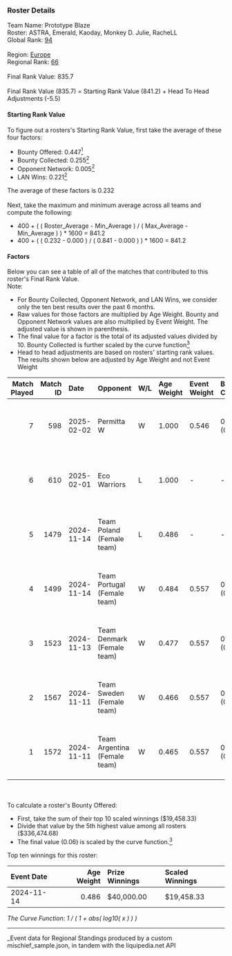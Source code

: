 ### Roster Details<br />
Team Name: Prototype Blaze<br />
Roster: ASTRA, Emerald, Kaoday, Monkey D. Julie, RacheLL<br />
Global Rank: [94](../../standings_global_2025_03_01.md)<br />
<br />
Region: [Europe]( ../../standings_europe_2025_03_01.md)<br />
Regional Rank: [66]( ../../standings_europe_2025_03_01.md)<br />
<br />
Final Rank Value:  835.7<br />
<br />
Final Rank Value (835.7) = Starting Rank Value (841.2) + Head To Head Adjustments (-5.5)<br />

#### Starting Rank Value<br />
To figure out a rosters's Starting Rank Value, first take the average of these four factors:<br />
- Bounty Offered: 0.447[<sup>1</sup>](#table2)
- Bounty Collected: 0.255[<sup>2</sup>](#table1)
- Opponent Network: 0.005[<sup>2</sup>](#table1)
- LAN Wins: 0.221[<sup>2</sup>](#table1)

The average of these factors is 0.232<br />
<br />
Next, take the maximum and minimum average across all teams and compute the following:<br />
- 400 + ( ( Roster_Average - Min_Average ) / ( Max_Average - Min_Average ) ) * 1600 = 841.2
- 400 + ( ( 0.232 - 0.000 ) / ( 0.841 - 0.000 ) ) * 1600 = 841.2


#### Factors<br />
Below you can see a table of all of the matches that contributed to this roster's Final Rank Value.<br />
Note:<br />

- For Bounty Collected, Opponent Network, and LAN Wins, we consider only the ten best results over the past 6 months.
- Raw values for those factors are multiplied by Age Weight. Bounty and Opponent Network values are also multiplied by Event Weight. The adjusted value is shown in parenthesis.
- The final value for a factor is the total of its adjusted values divided by 10. Bounty Collected is further scaled by the curve function[<sup>3</sup>](#curveFunction)
- Head to head adjustments are based on rosters' starting rank values. The results shown below are adjusted by Age Weight and not Event Weight
<span id="table1"></span><br />


| Match Played | Match ID | Date       | Opponent                     | W/L | Age Weight | Event Weight | Bounty Collected | Opponent Network | LAN Wins  | H2H Adj. | Roster                                           |
| -: | -: | :- | :- | :- | :- | :- | :- | :- | :- | -: | :- |
|            7 |      598 | 2025-02-02 | Permitta W                   | W   | 1.000      | 0.546        | 0.000 (0.000)    | 0.000 (0.000)    | 0 (0.000) |     2.34 | ASTRA, Emerald, Kaoday, Monkey D. Julie, RacheLL |
|            6 |      610 | 2025-02-01 | Eco Warriors                 | L   | 1.000      | -            | -                | -                | -         |   -16.93 | ASTRA, Emerald, Kaoday, Monkey D. Julie, RacheLL |
|            5 |     1479 | 2024-11-14 | Team Poland (Female team)    | L   | 0.486      | -            | -                | -                | -         |    -6.36 | ASTRA, Emerald, Kaoday, Monkey D. Julie, RacheLL |
|            4 |     1499 | 2024-11-14 | Team Portugal (Female team)  | W   | 0.484      | 0.557        | 0.029 (0.008)    | 0.086 (0.023)    | 1 (0.484) |     6.94 | ASTRA, Emerald, Kaoday, Monkey D. Julie, RacheLL |
|            3 |     1523 | 2024-11-13 | Team Denmark (Female team)   | W   | 0.477      | 0.557        | 0.008 (0.002)    | 0.067 (0.018)    | 1 (0.477) |     4.31 | ASTRA, Emerald, Kaoday, Monkey D. Julie, RacheLL |
|            2 |     1567 | 2024-11-11 | Team Sweden (Female team)    | W   | 0.466      | 0.557        | 0.007 (0.002)    | 0.028 (0.007)    | 1 (0.466) |     3.10 | ASTRA, Emerald, Kaoday, Monkey D. Julie, RacheLL |
|            1 |     1572 | 2024-11-11 | Team Argentina (Female team) | W   | 0.465      | 0.557        | 0.000 (0.000)    | 0.000 (0.000)    | 1 (0.465) |     1.14 | ASTRA, Emerald, Kaoday, Monkey D. Julie, RacheLL |

<br />
<span id="table2"></span><br />
To calculate a roster's Bounty Offered:<br />

- First, take the sum of their top 10 scaled winnings ($19,458.33)
- Divide that value by the 5th highest value among all rosters ($336,474.68)
- The final value (0.06) is scaled by the curve function.[<sup>3</sup>](#curveFunction)

Top ten winnings for this roster:<br />

| Event Date | Age Weight | Prize Winnings | Scaled Winnings |
| :- | -: | :- | :- |
| 2024-11-14 |      0.486 | $40,000.00     | $19,458.33      |


<span id="curveFunction"></span>_The Curve Function: 1 / ( 1 + abs( log10( x ) ) )_<br />

---
_Event data for Regional Standings produced by a custom mischief_sample.json, in tandem with the liquipedia.net API<br />
